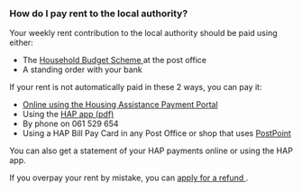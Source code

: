 ###  How do I pay rent to the local authority?

Your weekly rent contribution to the local authority should be paid using
either:

  * The [ Household Budget Scheme ](/en/social-welfare/irish-social-welfare-system/claiming-a-social-welfare-payment/household-budget-scheme/) at the post office 
  * A standing order with your bank 

If your rent is not automatically paid in these 2 ways, you can pay it:

  * [ Online using the Housing Assistance Payment Portal ](https://happayments.limerick.ie/#/login)
  * Using the [ HAP app (pdf) ](https://www.hap.ie/wp-content/uploads/2023/03/HAPAppHowToGuide.pdf)
  * By phone on 061 529 654 
  * Using a HAP Bill Pay Card in any Post Office or shop that uses [ PostPoint ](https://www.postpoint.ie/)

You can also get a statement of your HAP payments online or using the HAP app.

If you overpay your rent by mistake, you can [ apply for a refund
](https://www.hap.ie/tenants/howtoapplyrefund/) .
